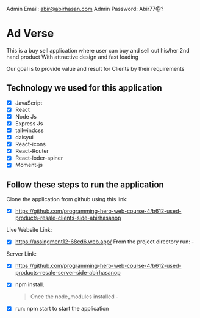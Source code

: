 Admin Email: abir@abirhasan.com
Admin Password: Abir77@?




# Ad Verse

This  is a buy sell application where user can buy and sell out his/her 2nd hand product With attractive design and fast loading

Our goal is to provide  value and result for Clients by their requirements

## Technology we used for this application

- [x] JavaScript
- [x] React
- [x] Node Js
- [x] Express Js
- [x] tailwindcss
- [x] daisyui
- [x] React-icons
- [x] React-Router
- [x] React-loder-spiner
- [x] Moment-js

## Follow these steps to run the application

Clone the application from github using this link:

- [x] https://github.com/programming-hero-web-course-4/b612-used-products-resale-clients-side-abirhasanop

Live Website Link: 

- [x] https://assingment12-68cd6.web.app/
From the project directory run: -

Server Link: 
- [x] https://github.com/programming-hero-web-course-4/b612-used-products-resale-server-side-abirhasanop

- [x] npm install.
  > Once the node_modules installed -
- [x] run: npm start to start the application
      